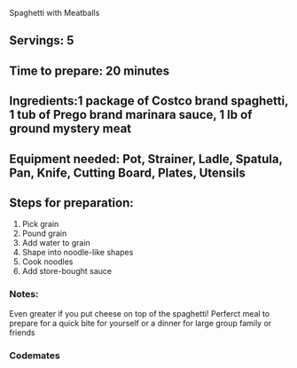 Spaghetti with Meatballs

## Servings: 5

## Time to prepare: 20 minutes

## Ingredients:1 package of Costco brand spaghetti, 1 tub of Prego brand marinara sauce, 1 lb of ground mystery meat


## Equipment needed: Pot, Strainer, Ladle, Spatula, Pan, Knife, Cutting Board, Plates, Utensils


## Steps for preparation:

1. Pick grain
2. Pound grain
3. Add water to grain
4. Shape into noodle-like shapes
5. Cook noodles
6. Add store-bought sauce

### Notes:
Even greater if you put cheese on top of the spaghetti!
Perferct meal to prepare for a quick bite for yourself or a dinner for large group family or friends


### Codemates #
